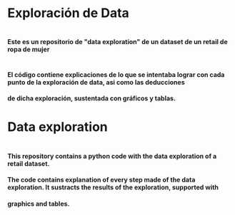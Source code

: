 
# Exploración de Data
#
#### Este es un repositorio de "data exploration" de un dataset de un retail de ropa de mujer
# 
#### El código contiene explicaciones de lo que se intentaba lograr con cada punto de la exploración de data, asi como las deducciones
#### de dicha exploración, sustentada con gráficos y tablas.


# Data exploration
#
#### This repository contains a python code with the data exploration of a retail dataset.
#### The code contains explanation of every step made of the data exploration. It sustracts the results of the exploration, supported with
#### graphics and tables.
